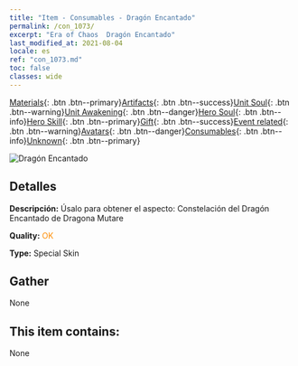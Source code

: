```yaml
---
title: "Item - Consumables - Dragón Encantado"
permalink: /con_1073/
excerpt: "Era of Chaos  Dragón Encantado"
last_modified_at: 2021-08-04
locale: es
ref: "con_1073.md"
toc: false
classes: wide
---
```

 [Materials](/ItemsES/){: .btn .btn--primary}[Artifacts](/ItemsES/Artifacts/){: .btn .btn--success}[Unit Soul](/ItemsES/UnitSoul/){: .btn .btn--warning}[Unit Awakening](/ItemsES/UnitAwakening/){: .btn .btn--danger}[Hero Soul](/ItemsES/HeroSoul/){: .btn .btn--info}[Hero Skill](/ItemsES/HeroSkill/){: .btn .btn--primary}[Gift](/ItemsES/Gift/){: .btn .btn--success}[Event related](/ItemsES/Events/){: .btn .btn--warning}[Avatars](/ItemsES/Avatars/){: .btn .btn--danger}[Consumables](/ItemsES/Consumables/){: .btn .btn--info}[Unknown](/ItemsES/Unknown/){: .btn .btn--primary}

 ![Dragón Encantado](/images/h/h_MutareDrake3.jpg)

## Detalles
 **Descripción:** Úsalo para obtener el aspecto: Constelación del Dragón Encantado de Dragona Mutare

 **Quality:** <span style="color: #FF8C00">OK</span>

 **Type:** Special Skin

## Gather

  None

## This item contains:

  None


